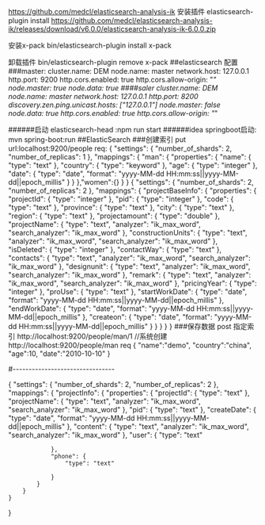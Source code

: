 https://github.com/medcl/elasticsearch-analysis-ik
安装插件
elasticsearch-plugin install https://github.com/medcl/elasticsearch-analysis-ik/releases/download/v6.0.0/elasticsearch-analysis-ik-6.0.0.zip

安装x-pack
bin/elasticsearch-plugin install x-pack

卸载插件
bin/elasticsearch-plugin remove x-pack
##elasticsearch 配置
###master:
    cluster.name: DEM
    node.name: master
    network.host: 127.0.0.1
    http.port: 9200
    http.cors.enabled: true 
    http.cors.allow-origin: "*"
    node.master: true
    node.data: true
####saler
    cluster.name: DEM
    node.name: master
    network.host: 127.0.0.1
    http.port: 8200
    discovery.zen.ping.unicast.hosts: ["127.0.0.1"]
    node.master: false
    node.data: true
    http.cors.enabled: true
    http.cors.allow-origin: "*"
    
######启动 elasticsearch-head :npm run start
######idea springboot启动: mvn spring-boot:run
##ElasticSearch
###创建索引 put   
url:localhost:9200/people
req:
{
    "settings": {
        "number_of_shards": 2,
        "number_of_replicas": 1
    },
    "mappings": {
        "man": {
            "properties": {
                "name": {
                    "type": "text"
                },
                "country": {
                    "type": "keyword"
                },
                "age": {
                    "type": "integer"
                },
                "date": {
                    "type": "date",
                    "format": "yyyy-MM-dd HH:mm:ss||yyyy-MM-dd||epoch_millis"
                }
            }
        },"women":{}
    }
}
{
    "settings": {
        "number_of_shards": 2,
        "number_of_replicas": 2
    },
    "mappings": {
        "projectBaseInfo": {
            "properties": {
                "projectId": {
                    "type": "integer"
                },
                "pid": {
                    "type": "integer"
                },
                "code": {
                    "type": "text"
                },
                "province": {
                    "type": "text"
                },
                "city": {
                    "type": "text"
                },
                "region": {
                    "type": "text"
                },
                "projectamount": {
                    "type": "double"
                },
                "projectName": {
                    "type": "text",
                    "analyzer": "ik_max_word",
                    "search_analyzer": "ik_max_word"
                },
                "constructionUnits": {
                     "type": "text",
                    "analyzer": "ik_max_word",
                    "search_analyzer": "ik_max_word"
                },
                "isDeleted": {
                    "type": "integer"
                },
                "contactWay": {
                    "type": "text"
                },
                "contacts": {
                    "type": "text",
                    "analyzer": "ik_max_word",
                    "search_analyzer": "ik_max_word"
                },
                "designunit": {
                   "type": "text",
                    "analyzer": "ik_max_word",
                    "search_analyzer": "ik_max_word"
                },
                "remark": {
                    "type": "text",
                    "analyzer": "ik_max_word",
                    "search_analyzer": "ik_max_word"
                },
                "pricingYear": {
                    "type": "integer"
                },
                "proUse": {
                    "type": "text"
                },
                "startWorkDate": {
                    "type": "date",
                    "format": "yyyy-MM-dd HH:mm:ss||yyyy-MM-dd||epoch_millis"
                },
                "endWorkDate": {
                    "type": "date",
                    "format": "yyyy-MM-dd HH:mm:ss||yyyy-MM-dd||epoch_millis"
                },
                "createon": {
                    "type": "date",
                    "format": "yyyy-MM-dd HH:mm:ss||yyyy-MM-dd||epoch_millis"
                }
            }
        }
    }
}
###保存数据 post
指定索引
http://localhost:9200/people/man/1
//系统创建
http://localhost:9200/people/man
req
{
"name":"demo",
"country":"china",
"age":10,
"date":"2010-10-10"
}


#--------------------------------

{
    "settings": {
        "number_of_shards": 2,
        "number_of_replicas": 2
    },
    "mappings": {
        "projectInfo": {
            "properties": {
                "projectId": {
                    "type": "text"
                },
                "projectName": {
                   "type": "text",
                    "analyzer": "ik_max_word",
                    "search_analyzer": "ik_max_word"
                },
                "pid": {
                    "type": "text"
                },
                "createDate": {
                    "type": "date",
                    "format": "yyyy-MM-dd HH:mm:ss||yyyy-MM-dd||epoch_millis"
                },
                "content": {
                    "type": "text",
                    "analyzer": "ik_max_word",
                    "search_analyzer": "ik_max_word"
                },
				 "user": {
                    "type": "text"
                   
                }, 
				"phone": {
                    "type": "text"
                  
                }
            }
        }
    }
}


